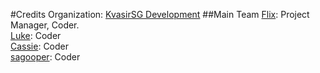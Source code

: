 #Credits
Organization: [KvasirSG Development](http://kvasirsg.com/)
##Main Team
[Flix](https://github.com/IPFlix): Project Manager, Coder.
<br>
[Luke](https://github.com/Luke0129): Coder
<br>
[Cassie](https://github.com/MeCassie): Coder
<br>
[sagooper](https://github.com/sagooper): Coder
